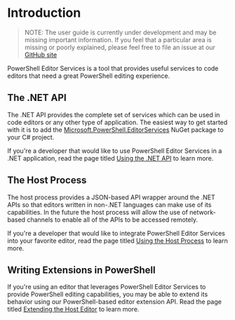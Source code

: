 # Introduction

> NOTE: The user guide is currently under development and may be missing
> important information.  If you feel that a particular area is missing or
> poorly explained, please feel free to file an issue at our [GitHub site](https://github.com/PowerShell/PowerShellEditorServices/issues)

PowerShell Editor Services is a tool that provides useful services to code
editors that need a great PowerShell editing experience.

## The .NET API

The .NET API provides the complete set of services which can be used in
code editors or any other type of application.  The easiest way to get
started with it is to add the [Microsoft.PowerShell.EditorServices](https://www.nuget.org/packages/Microsoft.PowerShell.EditorServices/)
NuGet package to your C# project.

If you're a developer that would like to use PowerShell Editor Services in
a .NET application, read the page titled [Using the .NET API](using_the_dotnet_api.md)
to learn more.

## The Host Process

The host process provides a JSON-based API wrapper around the .NET APIs so
that editors written in non-.NET languages can make use of its capabilities.
In the future the host process will allow the use of network-based channels
to enable all of the APIs to be accessed remotely.

If you're a developer that would like to integrate PowerShell Editor Services
into your favorite editor, read the page titled [Using the Host Process](using_the_host_process.md)
to learn more.

## Writing Extensions in PowerShell

If you're using an editor that leverages PowerShell Editor Services to provide
PowerShell editing capabilities, you may be able to extend its behavior using
our PowerShell-based editor extension API.  Read the page titled [Extending the
Host Editor](extensions.md) to learn more.